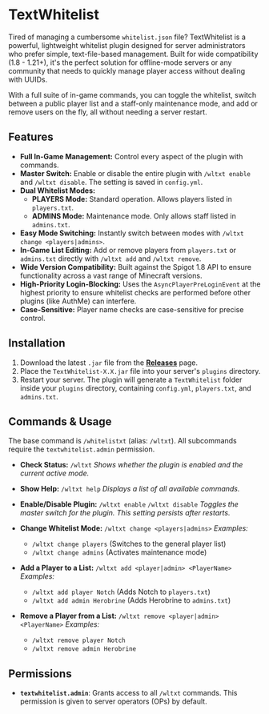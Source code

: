 # TextWhitelist

Tired of managing a cumbersome `whitelist.json` file? TextWhitelist is a powerful, lightweight whitelist plugin designed for server administrators who prefer simple, text-file-based management. Built for wide compatibility (1.8 - 1.21+), it's the perfect solution for offline-mode servers or any community that needs to quickly manage player access without dealing with UUIDs.

With a full suite of in-game commands, you can toggle the whitelist, switch between a public player list and a staff-only maintenance mode, and add or remove users on the fly, all without needing a server restart.

## Features

-   **Full In-Game Management:** Control every aspect of the plugin with commands.
-   **Master Switch:** Enable or disable the entire plugin with `/wltxt enable` and `/wltxt disable`. The setting is saved in `config.yml`.
-   **Dual Whitelist Modes:**
    -   **PLAYERS Mode:** Standard operation. Allows players listed in `players.txt`.
    -   **ADMINS Mode:** Maintenance mode. Only allows staff listed in `admins.txt`.
-   **Easy Mode Switching:** Instantly switch between modes with `/wltxt change <players|admins>`.
-   **In-Game List Editing:** Add or remove players from `players.txt` or `admins.txt` directly with `/wltxt add` and `/wltxt remove`.
-   **Wide Version Compatibility:** Built against the Spigot 1.8 API to ensure functionality across a vast range of Minecraft versions.
-   **High-Priority Login-Blocking:** Uses the `AsyncPlayerPreLoginEvent` at the highest priority to ensure whitelist checks are performed before other plugins (like AuthMe) can interfere.
-   **Case-Sensitive:** Player name checks are case-sensitive for precise control.

## Installation

1.  Download the latest `.jar` file from the [**Releases**](https://github.com/Cowboy-original/TextWhitelist/releases) page.
2.  Place the `TextWhitelist-X.X.jar` file into your server's `plugins` directory.
3.  Restart your server. The plugin will generate a `TextWhitelist` folder inside your `plugins` directory, containing `config.yml`, `players.txt`, and `admins.txt`.

## Commands & Usage

The base command is `/whitelistxt` (alias: `/wltxt`). All subcommands require the `textwhitelist.admin` permission.

-   **Check Status:**
    `/wltxt`
    *Shows whether the plugin is enabled and the current active mode.*

-   **Show Help:**
    `/wltxt help`
    *Displays a list of all available commands.*

-   **Enable/Disable Plugin:**
    `/wltxt enable`
    `/wltxt disable`
    *Toggles the master switch for the plugin. This setting persists after restarts.*

-   **Change Whitelist Mode:**
    `/wltxt change <players|admins>`
    *Examples:*
    -   `/wltxt change players` (Switches to the general player list)
    -   `/wltxt change admins` (Activates maintenance mode)

-   **Add a Player to a List:**
    `/wltxt add <player|admin> <PlayerName>`
    *Examples:*
    -   `/wltxt add player Notch` (Adds Notch to `players.txt`)
    -   `/wltxt add admin Herobrine` (Adds Herobrine to `admins.txt`)

-   **Remove a Player from a List:**
    `/wltxt remove <player|admin> <PlayerName>`
    *Examples:*
    -   `/wltxt remove player Notch`
    -   `/wltxt remove admin Herobrine`

## Permissions

-   **`textwhitelist.admin`**: Grants access to all `/wltxt` commands. This permission is given to server operators (OPs) by default.
